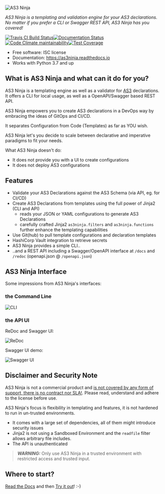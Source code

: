 ![AS3 Ninja](https://raw.githubusercontent.com/simonkowallik/as3ninja/master/docs/_static/logo.png)

_AS3 Ninja is a templating and validation engine for your AS3 declarations. No matter if you prefer a CLI or Swagger REST API, AS3 Ninja has you covered!_

[![Travis CI Build
Status](https://img.shields.io/travis/com/simonkowallik/as3ninja/master?style=flat-square)](https://travis-ci.com/simonkowallik/as3ninja)[![Documentation
Status](https://img.shields.io/readthedocs/as3ninja/latest?style=flat-square)](https://as3ninja.readthedocs.io/en/latest/?badge=latest)[![Code Climate maintainability](https://img.shields.io/codeclimate/maintainability/simonkowallik/as3ninja?style=flat-square)](https://codeclimate.com/github/simonkowallik/as3ninja)[![Test
Coverage](https://img.shields.io/codecov/c/github/simonkowallik/as3ninja?style=flat-square)](https://codecov.io/gh/simonkowallik/as3ninja)

- Free software: ISC license
- Documentation: <https://as3ninja.readthedocs.io>
- Works with Python 3.7 and up

## What is AS3 Ninja and what can it do for you?

AS3 Ninja is a templating engine as well as a validator for
[AS3](https://github.com/F5Networks/f5-appsvcs-extension/) declarations.
It offers a CLI for local usage, as well as a OpenAPI/Swagger based REST
API.

AS3 Ninja empowers you to create AS3 declarations in a DevOps way by
embracing the ideas of GitOps and CI/CD.

It separates Configuration from Code (Templates) as far as YOU wish.

AS3 Ninja let's you decide to scale between declarative and imperative
paradigms to fit your needs.

What AS3 Ninja doesn't do:

- It does not provide you with a UI to create configurations
- It does not deploy AS3 configurations

## Features

- Validate your AS3 Declarations against the AS3 Schema (via API, eg. for CI/CD)
- Create AS3 Declarations from templates using the full power of Jinja2 (CLI and API)
  - reads your JSON or YAML configurations to generate AS3 Declarations
  - carefully crafted Jinja2 `as3ninja.filters` and `as3ninja.functions` further enhance the templating capabilities
- Use Git(hub) to pull template configurations and declaration templates
- HashiCorp Vault integration to retrieve secrets
- AS3 Ninja provides a simple CLI..
- ..and a REST API including a Swagger/OpenAPI interface at `/docs` and `/redoc` (openapi.json @ `/openapi.json`)

## AS3 Ninja Interface

Some impressions from AS3 Ninja's interfaces:

### the Command Line

![CLI](https://as3ninja.readthedocs.io/en/latest/_images/_cli.svg)

### the API UI

ReDoc and Swagger UI:

![ReDoc](https://raw.githubusercontent.com/simonkowallik/as3ninja/master/docs/_static/_api.gif)

Swagger UI demo:

![Swagger UI](https://raw.githubusercontent.com/simonkowallik/as3ninja/master/docs/_static/_api_demo.gif)

## Disclaimer and Security Note

AS3 Ninja is not a commercial product and [is not covered by any form of support, there is no contract nor SLA!](./docs/support.rst). Please read, understand and adhere to the license before use.

AS3 Ninja's focus is flexibility in templating and features, it is not hardened to run in un-trusted environments.

- It comes with a large set of dependencies, all of them might introduce security issues
- Jinja2 is not using a Sandboxed Environment and the `readfile` filter allows arbitrary file includes.
- The API is unauthenticated

> **_WARNING:_**  Only use AS3 Ninja in a trusted environment with restricted access and trusted input.

## Where to start?

[Read the Docs](https://as3ninja.readthedocs.io/) and then [Try it
out](https://as3ninja.readthedocs.io/en/latest/usage.html)\! :-)
